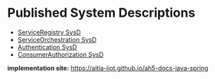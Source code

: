 # Published System Descriptions

* [ServiceRegistry SysD](https://aitia-iiot.github.io/ah5-docs-java-spring/assets/sysd/5_0_0/serviceregistry_sysd.pdf)
* [ServiceOrchestration SysD](https://aitia-iiot.github.io/ah5-docs-java-spring/assets/sysd/5_0_0/serviceorchestration_sysd.pdf)
* [Authentication SysD](https://aitia-iiot.github.io/ah5-docs-java-spring/assets/sysd/5_0_0/authentication_sysd.pdf)
* [ConsumerAuthorization SysD](https://aitia-iiot.github.io/ah5-docs-java-spring/assets/sysd/5_0_0/authorization_sysd.pdf)

**implementation site:** https://aitia-iiot.github.io/ah5-docs-java-spring
